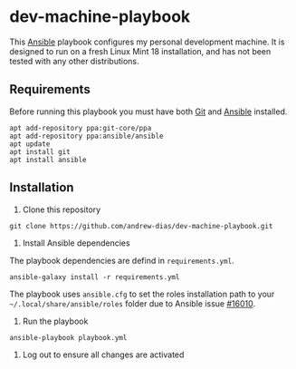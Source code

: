 # dev-machine-playbook

This [Ansible](https://github.com/ansible/ansible) playbook configures my personal development machine.  It is designed to run on a fresh Linux Mint 18 installation, and has not been tested with any other distributions.

## Requirements

Before running this playbook you must have both [Git](https://git-scm.com/) and [Ansible](https://github.com/ansible/ansible) installed.


```shell
apt add-repository ppa:git-core/ppa
apt add-repository ppa:ansible/ansible
apt update
apt install git
apt install ansible
```

## Installation

1. Clone this repository

  ```shell
  git clone https://github.com/andrew-dias/dev-machine-playbook.git
  ```

1. Install Ansible dependencies

  The playbook dependencies are defind in `requirements.yml`. 

  ```shell
  ansible-galaxy install -r requirements.yml
  ```

  The playbook uses `ansible.cfg` to set the roles installation path to your `~/.local/share/ansible/roles` folder due to Ansible issue [#16010](https://github.com/ansible/ansible/issues/16010).

1. Run the playbook

  ```shell
  ansible-playbook playbook.yml
  ```

1. Log out to ensure all changes are activated

